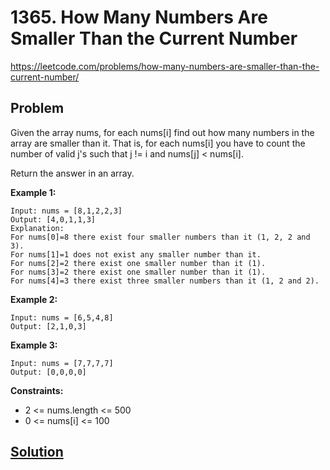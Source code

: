 # 1365. How Many Numbers Are Smaller Than the Current Number

https://leetcode.com/problems/how-many-numbers-are-smaller-than-the-current-number/

## Problem

Given the array nums, for each nums[i] find out how many numbers in the array are smaller than it. That is, for each nums[i] you have to count the number of valid j's such that j != i and nums[j] < nums[i].

Return the answer in an array.

**Example 1:**
```
Input: nums = [8,1,2,2,3]
Output: [4,0,1,1,3]
Explanation: 
For nums[0]=8 there exist four smaller numbers than it (1, 2, 2 and 3). 
For nums[1]=1 does not exist any smaller number than it.
For nums[2]=2 there exist one smaller number than it (1). 
For nums[3]=2 there exist one smaller number than it (1). 
For nums[4]=3 there exist three smaller numbers than it (1, 2 and 2).
```

**Example 2:**
```
Input: nums = [6,5,4,8]
Output: [2,1,0,3]
```

**Example 3:**
```
Input: nums = [7,7,7,7]
Output: [0,0,0,0]
```
 
**Constraints:**
* 2 <= nums.length <= 500
* 0 <= nums[i] <= 100

## [Solution](answer.py)
